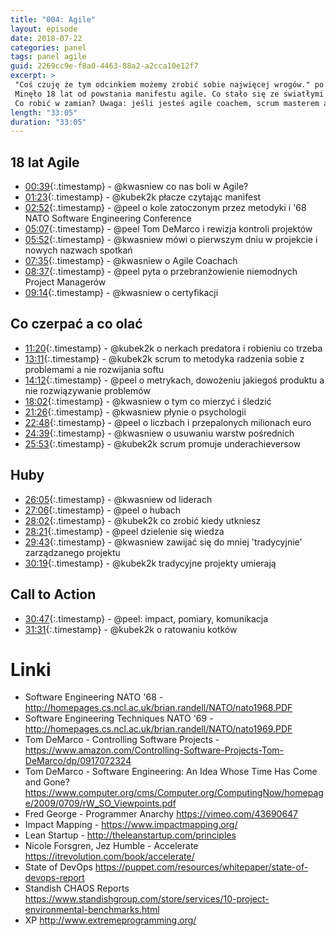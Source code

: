 ```yaml
---
title: "004: Agile"
layout: episode
date: 2018-07-22
categories: panel
tags: panel agile
guid: 2269cc9e-f8a0-4463-88a2-a2cca10e12f7
excerpt: >
 "Coś czuję że tym odcinkiem możemy zrobić sobie najwięcej wrogów." po raz kolejny wtykamy kij w mrowisko.
 Minęło 18 lat od powstania manifestu agile. Co stało się ze światłymi ideami? Dlaczego Agile nie działa? 
 Co robić w zamian? Uwaga: jeśli jesteś agile coachem, scrum masterem albo project managerem, będzie bolało.
length: "33:05"
duration: "33:05"
---
```


## 18 lat Agile

* [00:39](){:.timestamp} -  @kwasniew co nas boli w Agile?
* [01:23](){:.timestamp} -  @kubek2k płacze czytając manifest
* [02:52](){:.timestamp} -  @peel o kole zatoczonym przez metodyki i '68 NATO Software Engineering Conference
* [05:07](){:.timestamp} -  @peel Tom DeMarco i rewizja kontroli projektów
* [05:52](){:.timestamp} -  @kwasniew mówi o pierwszym dniu w projekcie i nowych nazwach spotkań
* [07:35](){:.timestamp} -  @kwasniew o Agile Coachach
* [08:37](){:.timestamp} -  @peel pyta o przebranżowienie niemodnych Project Managerów
* [09:14](){:.timestamp} -  @kwasniew o certyfikacji

## Co czerpać a co olać

* [11:20](){:.timestamp} -  @kubek2k o nerkach predatora i robieniu co trzeba
* [13:11](){:.timestamp} -  @kubek2k scrum to metodyka radzenia sobie z problemami a nie rozwijania softu
* [14:12](){:.timestamp} -  @peel o metrykach, dowożeniu jakiegoś produktu a nie rozwiązywanie problemów
* [18:02](){:.timestamp} -  @kwasniew o tym co mierzyć i śledzić
* [21:26](){:.timestamp} -  @kwasniew płynie o psychologii
* [22:48](){:.timestamp} -  @peel o liczbach i przepalonych milionach euro
* [24:39](){:.timestamp} -  @kwasniew o usuwaniu warstw pośrednich
* [25:53](){:.timestamp} -  @kubek2k scrum promuje underachieversow

## Huby
* [26:05](){:.timestamp} -  @kwasniew od liderach
* [27:06](){:.timestamp} -  @peel o hubach
* [28:02](){:.timestamp} -  @kubek2k co zrobić kiedy utkniesz
* [28:21](){:.timestamp} -  @peel dzielenie się wiedza
* [29:43](){:.timestamp} -  @kwasniew zawijać się do mniej 'tradycyjnie' zarządzanego projektu
* [30:19](){:.timestamp} -  @kubek2k tradycyjne projekty umierają

## Call to Action
* [30:47](){:.timestamp} -  @peel: impact, pomiary, komunikacja
* [31:31](){:.timestamp} -  @kubek2k o ratowaniu kotków

# Linki

* Software Engineering NATO '68 - <http://homepages.cs.ncl.ac.uk/brian.randell/NATO/nato1968.PDF>
* Software Engineering Techniques NATO '69 - <http://homepages.cs.ncl.ac.uk/brian.randell/NATO/nato1969.PDF>
* Tom DeMarco - Controlling Software Projects - <https://www.amazon.com/Controlling-Software-Projects-Tom-DeMarco/dp/0917072324>
* Tom DeMarco - Software Engineering: An Idea Whose Time Has Come and Gone? <https://www.computer.org/cms/Computer.org/ComputingNow/homepage/2009/0709/rW_SO_Viewpoints.pdf>
* Fred George - Programmer Anarchy <https://vimeo.com/43690647>
* Impact Mapping - <https://www.impactmapping.org/>
* Lean Startup - <http://theleanstartup.com/principles>
* Nicole Forsgren, Jez Humble - Accelerate <https://itrevolution.com/book/accelerate/>
* State of DevOps <https://puppet.com/resources/whitepaper/state-of-devops-report>
* Standish CHAOS Reports <https://www.standishgroup.com/store/services/10-project-environmental-benchmarks.html>
* XP <http://www.extremeprogramming.org/>
